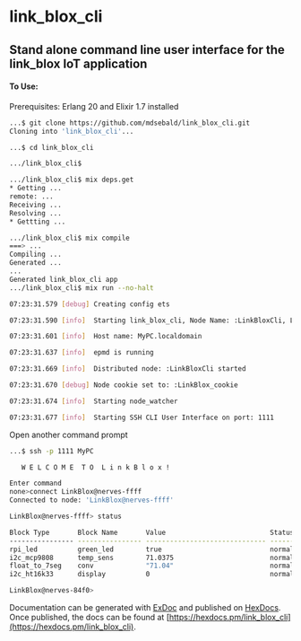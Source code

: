 # link_blox_cli

## Stand alone command line user interface for the link_blox IoT application

#### To Use:

Prerequisites:  Erlang 20 and Elixir 1.7 installed


```sh
...$ git clone https://github.com/mdsebald/link_blox_cli.git 
Cloning into 'link_blox_cli'...

...$ cd link_blox_cli

.../link_blox_cli$

.../link_blox_cli$ mix deps.get
* Getting ...
remote: ...
Receiving ...
Resolving ...
* Gettting ...

.../link_blox_cli$ mix compile
===> ...
Compiling ...
Generated ...
...
Generated link_blox_cli app
.../link_blox_cli$ mix run --no-halt

07:23:31.579 [debug] Creating config ets

07:23:31.590 [info]  Starting link_blox_cli, Node Name: :LinkBloxCli, Language Module: :lang_en_us, SSH Port: 1111, Log Level: :debug

07:23:31.601 [info]  Host name: MyPC.localdomain

07:23:31.637 [info]  epmd is running

07:23:31.669 [info]  Distributed node: :LinkBloxCli started

07:23:31.670 [debug] Node cookie set to: :LinkBlox_cookie

07:23:31.674 [info]  Starting node_watcher

07:23:31.677 [info]  Starting SSH CLI User Interface on port: 1111
```

Open another command prompt

```sh
...$ ssh -p 1111 MyPC

   W E L C O M E  T O  L i n k B l o x !

Enter command
none>connect LinkBlox@nerves-ffff
Connected to node: 'LinkBlox@nerves-ffff'

LinkBlox@nerves-ffff> status

Block Type       Block Name       Value                          Status       Exec Method
---------------- ---------------- ------------------------------ ------------ ------------
rpi_led          green_led        true                           normal       input_cos
i2c_mcp9808      temp_sens        71.0375                        normal       timer
float_to_7seg    conv             "71.04"                        normal       input_cos
i2c_ht16k33      display          0                              normal       input_cos

LinkBlox@nerves-84f0>
```


Documentation can be generated with [ExDoc](https://github.com/elixir-lang/ex_doc)
and published on [HexDocs](https://hexdocs.pm). Once published, the docs can
be found at [https://hexdocs.pm/link_blox_cli](https://hexdocs.pm/link_blox_cli).

